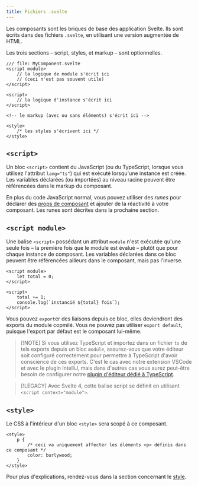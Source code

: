 ```yaml
---
title: Fichiers .svelte
---
```


Les composants sont les briques de base des application Svelte. Ils sont écrits dans des fichiers
`.svelte`, en utilisant une version augmentée de HTML.

Les trois sections – script, styles, et markup – sont optionnelles.

<!-- prettier-ignore -->
```svelte
/// file: MyComponent.svelte
<script module>
	// la logique de module s'écrit ici
	// (ceci n'est pas souvent utile)
</script>

<script>
	// la logique d'instance s'écrit ici
</script>

<!-- le markup (avec ou sans éléments) s'écrit ici -->

<style>
	/* les styles s'écrivent ici */
</style>
```

## `<script>`

Un bloc `<script>` contient du JavaScript (ou du TypeScript, lorsque vous utilisez l'attribut
`lang="ts"`) qui est exécuté lorsqu'une instance est créée. Les variables déclarées (ou importées)
au niveau racine peuvent être référencées dans le markup du composant.

En plus du code JavaScript normal, vous pouvez utiliser des _runes_ pour déclarer des [props de
composant]($props) et ajouter de la réactivité à votre composant. Les runes sont décrites dans la
prochaine section.

<!-- TODO describe behaviour of `export` -->

## `<script module>`

Une balise `<script>` possédant un attribut `module` n'est exécutée qu'une seule fois – la première
fois que le module est évalué – plutôt que pour chaque instance de composant. Les variables
déclarées dans ce bloc peuvent être référencées ailleurs dans le composant, mais pas l'inverse.

```svelte
<script module>
	let total = 0;
</script>

<script>
	total += 1;
	console.log(`instancié ${total} fois`);
</script>
```

Vous pouvez `export`er des liaisons depuis ce bloc, elles deviendront des exports du module copmilé.
Vous ne pouvez pas utiliser `export default`, puisque l'export par défaut est le composant lui-même.

> [!NOTE] Si vous utilisez TypeScript et importez dans un fichier `ts` de tels exports depuis un
> bloc `module`, assurez-vous que votre éditeur soit configuré correctement pour permettre à
> TypeScript d'avoir conscience de ces exports. C'est le cas avec notre extension VSCode et avec le
> plugin IntelliJ, mais dans d'autres cas vous aurez peut-être besoin de configurer notre [plugin
> d'éditeur dédié à TypeScript](https://www.npmjs.com/package/typescript-svelte-plugin).

> [!LEGACY]
> Avec Svelte 4, cette balise script se définit en utilisant `<script context="module">`.

## `<style>`

Le CSS à l'intérieur d'un bloc `<style>` sera scopé à ce composant.

```svelte
<style>
	p {
		/* ceci va uniquement affecter les éléments <p> définis dans ce composant */
		color: burlywood;
	}
</style>
```

Pour plus d'explications, rendez-vous dans la section concernant le [style](scoped-styles).
